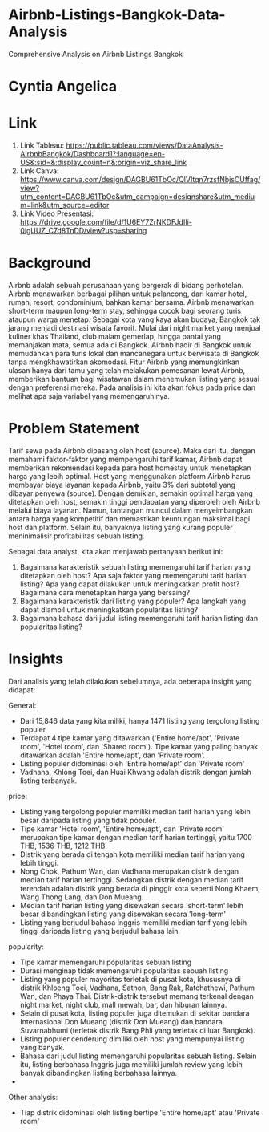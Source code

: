 # Airbnb-Listings-Bangkok-Data-Analysis
Comprehensive Analysis on Airbnb Listings Bangkok

# Cyntia Angelica

# Link
1. Link Tableau: https://public.tableau.com/views/DataAnalysis-AirbnbBangkok/Dashboard1?:language=en-US&:sid=&:display_count=n&:origin=viz_share_link
2. Link Canva: https://www.canva.com/design/DAGBU61TbOc/QlVItqn7rzsfNbjsCUffag/view?utm_content=DAGBU61TbOc&utm_campaign=designshare&utm_medium=link&utm_source=editor
3. Link Video Presentasi: https://drive.google.com/file/d/1U6EY7ZrNKDFJdIIi-0igUUZ_C7d8TnDD/view?usp=sharing

# Background
Airbnb adalah sebuah perusahaan yang bergerak di bidang perhotelan. Airbnb menawarkan berbagai pilihan untuk pelancong, dari kamar hotel, rumah, resort, condominium, bahkan kamar bersama. Airbnb menawarkan short-term maupun long-term stay, sehingga cocok bagi seorang turis ataupun warga menetap.
Sebagai kota yang kaya akan budaya, Bangkok tak jarang menjadi destinasi wisata favorit. Mulai dari night market yang menjual kuliner khas Thailand, club malam gemerlap, hingga pantai yang memanjakan mata, semua ada di Bangkok.
Airbnb hadir di Bangkok untuk memudahkan para turis lokal dan mancanegara untuk berwisata di Bangkok tanpa mengkhawatirkan akomodasi. Fitur Airbnb yang memungkinkan ulasan hanya dari tamu yang telah melakukan pemesanan lewat Airbnb, memberikan bantuan bagi wisatawan dalam menemukan listing yang sesuai dengan preferensi mereka.
Pada analisis ini kita akan fokus pada price dan melihat apa saja variabel yang memengaruhinya.

# Problem Statement
Tarif sewa pada Airbnb dipasang oleh host (source). Maka dari itu, dengan memahami faktor-faktor yang mempengaruhi tarif kamar, Airbnb dapat memberikan rekomendasi kepada para host homestay untuk menetapkan harga yang lebih optimal. Host yang menggunakan platform Airbnb harus membayar biaya layanan kepada Airbnb, yaitu 3% dari subtotal yang dibayar penyewa (source). Dengan demikian, semakin optimal harga yang ditetapkan oleh host, semakin tinggi pendapatan yang diperoleh oleh Airbnb melalui biaya layanan. Namun, tantangan muncul dalam menyeimbangkan antara harga yang kompetitif dan memastikan keuntungan maksimal bagi host dan platform. Selain itu, banyaknya listing yang kurang populer meninimalisir profitabilitas sebuah listing.

Sebagai data analyst, kita akan menjawab pertanyaan berikut ini:

1. Bagaimana karakteristik sebuah listing memengaruhi tarif harian yang ditetapkan oleh host? Apa saja faktor yang memengaruhi tarif harian listing? Apa yang dapat dilakukan untuk meningkatkan profit host? Bagaimana cara menetapkan harga yang bersaing?
2. Bagaimana karakteristik dari listing yang populer? Apa langkah yang dapat diambil untuk meningkatkan popularitas listing?
3. Bagaimana bahasa dari judul listing memengaruhi tarif harian listing dan popularitas listing?

# Insights
Dari analisis yang telah dilakukan sebelumnya, ada beberapa insight yang didapat:

General:

- Dari 15,846 data yang kita miliki, hanya 1471 listing yang tergolong listing populer
- Terdapat 4 tipe kamar yang ditawarkan ('Entire home/apt', 'Private room', 'Hotel room', dan 'Shared room'). Tipe kamar yang paling banyak ditawarkan adalah 'Entire home/apt', dan 'Private room'.
- Listing populer didominasi oleh 'Entire home/apt' dan 'Private room'
- Vadhana, Khlong Toei, dan Huai Khwang adalah distrik dengan jumlah listing terbanyak.

price:

- Listing yang tergolong populer memiliki median tarif harian yang lebih besar daripada listing yang tidak populer.
- Tipe kamar 'Hotel room', 'Entire home/apt', dan 'Private room' merupakan tipe kamar dengan median tarif harian tertinggi, yaitu 1700 THB, 1536 THB, 1212 THB.
- Distrik yang berada di tengah kota memiliki median tarif harian yang lebih tinggi.
- Nong Chok, Pathum Wan, dan Vadhana merupakan distrik dengan median tarif harian tertinggi. Sedangkan distrik dengan median tarif terendah adalah distrik yang berada di pinggir kota seperti Nong Khaem, Wang Thong Lang, dan Don Mueang.
- Median tarif harian listing yang disewakan secara 'short-term' lebih besar dibandingkan listing yang disewakan secara 'long-term'
- Listing yang berjudul bahasa Inggris memiliki median tarif yang lebih tinggi daripada listing yang berjudul bahasa lain.

popularity:

- Tipe kamar memengaruhi popularitas sebuah listing
- Durasi menginap tidak memengaruhi popularitas sebuah listing
- Listing yang populer mayoritas terletak di pusat kota, khususnya di distrik Khloeng Toei, Vadhana, Sathon, Bang Rak, Ratchathewi, Pathum Wan, dan Phaya Thai. Distrik-distrik tersebut memang terkenal dengan night market, night club, mall mewah, bar, dan hiburan lainnya.
- Selain di pusat kota, listing populer juga ditemukan di sekitar bandara Internasional Don Mueang (distrik Don Mueang) dan bandara Suvarnabhumi (terletak distrik Bang Phli yang terletak di luar Bangkok).
- Listing populer cenderung dimiliki oleh host yang mempunyai listing yang banyak.
- Bahasa dari judul listing memengaruhi popularitas sebuah listing. Selain itu, listing berbahasa Inggris juga memiliki jumlah review yang lebih banyak dibandingkan listing berbahasa lainnya.
- 
Other analysis:

- Tiap distrik didominasi oleh listing bertipe 'Entire home/apt' atau 'Private room'

